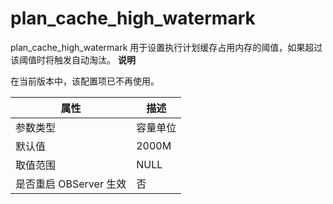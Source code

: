 plan_cache_high_watermark 
==============================================

plan_cache_high_watermark 用于设置执行计划缓存占用内存的阈值，如果超过该阈值时将触发自动淘汰。
**说明**



在当前版本中，该配置项已不再使用。


|      **属性**      | **描述** |
|------------------|--------|
| 参数类型             | 容量单位   |
| 默认值              | 2000M  |
| 取值范围             | NULL   |
| 是否重启 OBServer 生效 | 否      |



